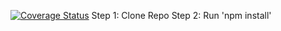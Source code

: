 [![Coverage Status](https://coveralls.io/repos/github/db488/IS219-Calculator/badge.svg)](https://coveralls.io/github/db488/IS219-Calculator)
Step 1: Clone Repo
Step 2: Run 'npm install'
